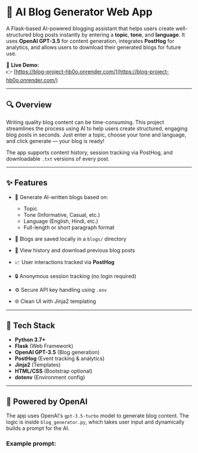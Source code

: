 # 📝 AI Blog Generator Web App

A Flask-based AI-powered blogging assistant that helps users create well-structured blog posts instantly by entering a **topic**, **tone**, and **language**. It uses **OpenAI GPT-3.5** for content generation, integrates **PostHog** for analytics, and allows users to download their generated blogs for future use.

🚀 **Live Demo:**  
👉 [https://blog-project-hb0o.onrender.com/](https://blog-project-hb0o.onrender.com/)

---

## 🔍 Overview

Writing quality blog content can be time-consuming. This project streamlines the process using AI to help users create structured, engaging blog posts in seconds. Just enter a topic, choose your tone and language, and click generate — your blog is ready!

The app supports content history, session tracking via PostHog, and downloadable `.txt` versions of every post.

---

## ✨ Features

- 🧠 Generate AI-written blogs based on:
  - Topic  
  - Tone (Informative, Casual, etc.)  
  - Language (English, Hindi, etc.)  
  - Full-length or short paragraph format  

- 💾 Blogs are saved locally in a `blogs/` directory
- 📜 View history and download previous blog posts
- 📈 User interactions tracked via **PostHog**
- 🔒 Anonymous session tracking (no login required)
- ⚙️ Secure API key handling using `.env`
- 🌐 Clean UI with Jinja2 templating

---

## 🧰 Tech Stack

- **Python 3.7+**
- **Flask** (Web Framework)
- **OpenAI GPT-3.5** (Blog generation)
- **PostHog** (Event tracking & analytics)
- **Jinja2** (Templates)
- **HTML/CSS** (Bootstrap optional)
- **dotenv** (Environment config)

---

## 🧠 Powered by OpenAI

The app uses OpenAI's `gpt-3.5-turbo` model to generate blog content. The logic is inside `blog_generator.py`, which takes user input and dynamically builds a prompt for the AI.

### Example prompt:
